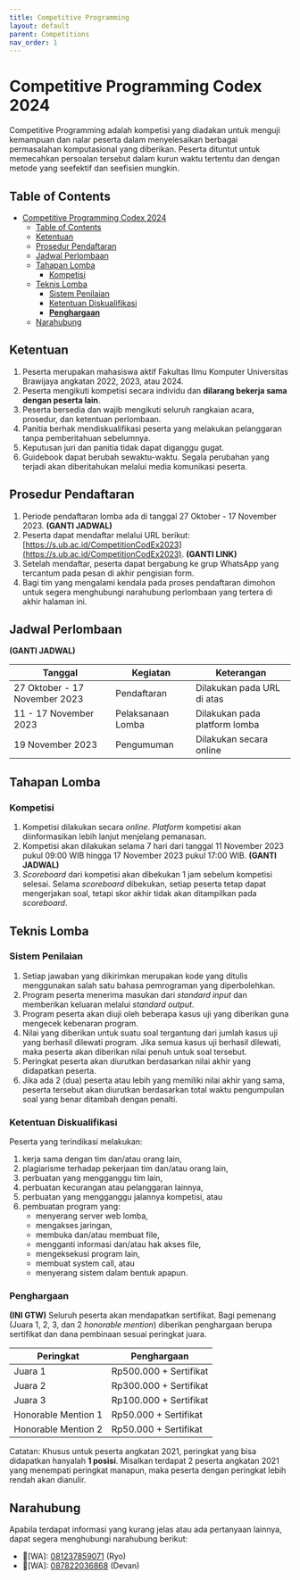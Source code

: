 ```yaml
---
title: Competitive Programming
layout: default
parent: Competitions
nav_order: 1
---
```


# Competitive Programming Codex 2024

Competitive Programming adalah kompetisi yang diadakan untuk menguji kemampuan dan nalar peserta dalam menyelesaikan berbagai permasalahan komputasional yang diberikan. Peserta dituntut untuk memecahkan persoalan tersebut dalam kurun waktu tertentu dan dengan metode yang seefektif dan seefisien mungkin.

## Table of Contents

- [Competitive Programming Codex 2024](#competitive-programming-codex-2024)
  - [Table of Contents](#table-of-contents)
  - [Ketentuan](#ketentuan)
  - [Prosedur Pendaftaran](#prosedur-pendaftaran)
  - [Jadwal Perlombaan](#jadwal-perlombaan)
  - [Tahapan Lomba](#tahapan-lomba)
    - [Kompetisi](#kompetisi)
  - [Teknis Lomba](#teknis-lomba)
    - [Sistem Penilaian](#sistem-penilaian)
    - [Ketentuan Diskualifikasi](#ketentuan-diskualifikasi)
    - [**Penghargaan**](#penghargaan)
  - [Narahubung](#narahubung)

## Ketentuan

1. Peserta merupakan mahasiswa aktif Fakultas Ilmu Komputer Universitas Brawijaya angkatan 2022, 2023, atau 2024.
2. Peserta mengikuti kompetisi secara individu dan **dilarang bekerja sama dengan peserta lain**.
3. Peserta bersedia dan wajib mengikuti seluruh rangkaian acara, prosedur, dan ketentuan perlombaan.
4. Panitia berhak mendiskualifikasi peserta yang melakukan pelanggaran tanpa pemberitahuan sebelumnya.
5. Keputusan juri dan panitia tidak dapat diganggu gugat.
6. Guidebook dapat berubah sewaktu-waktu. Segala perubahan yang terjadi akan diberitahukan melalui media komunikasi peserta.

## Prosedur Pendaftaran

1. Periode pendaftaran lomba ada di tanggal 27 Oktober - 17 November 2023. **(GANTI JADWAL)**
2. Peserta dapat mendaftar melalui URL berikut: [https://s.ub.ac.id/CompetitionCodEx2023](https://s.ub.ac.id/CompetitionCodEx2023). **(GANTI LINK)**
3. Setelah mendaftar, peserta dapat bergabung ke grup WhatsApp yang tercantum pada pesan di akhir pengisian form.
4. Bagi tim yang mengalami kendala pada proses pendaftaran dimohon untuk segera menghubungi narahubung perlombaan yang tertera di akhir halaman ini.

## Jadwal Perlombaan
**(GANTI JADWAL)**

| Tanggal                       | Kegiatan          | Keterangan                    |
|-------------------------------|-------------------|-------------------------------|
| 27 Oktober - 17 November 2023 | Pendaftaran       | Dilakukan pada URL di atas    |
| 11 - 17 November 2023         | Pelaksanaan Lomba | Dilakukan pada platform lomba |
| 19 November 2023              | Pengumuman        | Dilakukan secara online       |

## Tahapan Lomba

### Kompetisi

1. Kompetisi dilakukan secara _online_. _Platform_ kompetisi akan diinformasikan lebih lanjut menjelang pemanasan.
2. Kompetisi akan dilakukan selama 7 hari dari tanggal 11 November 2023 pukul 09:00 WIB hingga 17 November 2023 pukul 17:00 WIB. **(GANTI JADWAL)**
3. _Scoreboard_ dari kompetisi akan dibekukan 1 jam sebelum kompetisi selesai. Selama _scoreboard_ dibekukan, setiap peserta tetap dapat mengerjakan soal, tetapi skor akhir tidak akan ditampilkan pada _scoreboard_.

## Teknis Lomba

### Sistem Penilaian

1. Setiap jawaban yang dikirimkan merupakan kode yang ditulis menggunakan salah satu bahasa pemrograman yang diperbolehkan.
2. Program peserta menerima masukan dari _standard input_ dan memberikan keluaran melalui _standard output_.
3. Program peserta akan diuji oleh beberapa kasus uji yang diberikan guna mengecek kebenaran program.
4. Nilai yang diberikan untuk suatu soal tergantung dari jumlah kasus uji yang berhasil dilewati program. Jika semua kasus uji berhasil dilewati, maka peserta akan diberikan nilai penuh untuk soal tersebut.
5. Peringkat peserta akan diurutkan berdasarkan nilai akhir yang didapatkan peserta.
6. Jika ada 2 (dua) peserta atau lebih yang memiliki nilai akhir yang sama, peserta tersebut akan diurutkan berdasarkan total waktu pengumpulan soal yang benar ditambah dengan penalti.

### Ketentuan Diskualifikasi

Peserta yang terindikasi melakukan:
1. kerja sama dengan tim dan/atau orang lain,
2. plagiarisme terhadap pekerjaan tim dan/atau orang lain,
3. perbuatan yang mengganggu tim lain,
4. perbuatan kecurangan atau pelanggaran lainnya,
5. perbuatan yang mengganggu jalannya kompetisi, atau
6. pembuatan program yang:
    - menyerang server web lomba,
    - mengakses jaringan,
    - membuka dan/atau membuat file,
    - mengganti informasi dan/atau hak akses file,
    - mengeksekusi program lain,
    - membuat system call, atau
    - menyerang sistem dalam bentuk apapun.


### **Penghargaan**
**(INI GTW)**
Seluruh peserta akan mendapatkan sertifikat. Bagi pemenang (Juara 1, 2, 3, dan 2 _honorable mention_) diberikan penghargaan berupa sertifikat dan dana pembinaan sesuai peringkat juara.

| Peringkat           | Penghargaan            |
|---------------------|------------------------|
| Juara 1             | Rp500.000 + Sertifikat |
| Juara 2             | Rp300.000 + Sertifikat |
| Juara 3             | Rp100.000 + Sertifikat |
| Honorable Mention 1 | Rp50.000 + Sertifikat  |
| Honorable Mention 2 | Rp50.000 + Sertifikat  |

Catatan: Khusus untuk peserta angkatan 2021, peringkat yang bisa didapatkan hanyalah **1 posisi**. Misalkan terdapat 2 peserta angkatan 2021 yang menempati peringkat manapun, maka peserta dengan peringkat lebih rendah akan dianulir. 

## Narahubung

Apabila terdapat informasi yang kurang jelas atau ada pertanyaan lainnya, dapat segera menghubungi narahubung berikut:

- 👤[WA]: [081237859071](https://wa.me/081237859071) (Ryo)
- 👤[WA]: [087822036868](https://wa.me/087822036868) (Devan)
